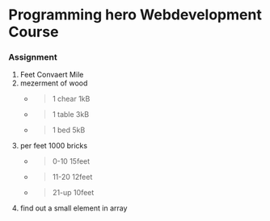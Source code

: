 # Programming hero Webdevelopment Course


### Assignment
01. Feet Convaert Mile
02. mezerment of wood
    - > 1 chear 1kB
    - > 1 table 3kB
    - > 1 bed 5kB
03. per feet 1000 bricks
    - > 0-10 15feet
    - > 11-20 12feet
    - > 21-up 10feet
04. find out a small element in array


